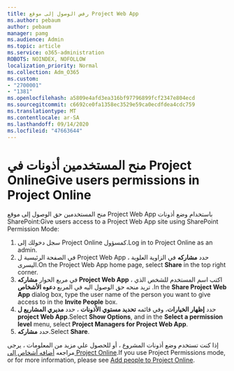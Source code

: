 ```yaml
---
title: رفض الوصول إلى موقع Project Web App
ms.author: pebaum
author: pebaum
manager: pamg
ms.audience: Admin
ms.topic: article
ms.service: o365-administration
ROBOTS: NOINDEX, NOFOLLOW
localization_priority: Normal
ms.collection: Adm_O365
ms.custom:
- "2700001"
- "1381"
ms.openlocfilehash: a5809e4afd3ea316bf97796899fcf2347e804ecd
ms.sourcegitcommit: c6692ce0fa1358ec3529e59ca0ecdfdea4cdc759
ms.translationtype: MT
ms.contentlocale: ar-SA
ms.lasthandoff: 09/14/2020
ms.locfileid: "47663644"
---
```

# <a name="give-users-permissions-in-project-online"></a><span data-ttu-id="16820-102">منح المستخدمين أذونات في Project Online</span><span class="sxs-lookup"><span data-stu-id="16820-102">Give users permissions in Project Online</span></span>

<span data-ttu-id="16820-103">منح المستخدمين حق الوصول إلى موقع Project Web App باستخدام وضع أذونات SharePoint:</span><span class="sxs-lookup"><span data-stu-id="16820-103">Give users access to a Project Web App site using SharePoint Permission Mode:</span></span>

1. <span data-ttu-id="16820-104">سجل دخولك إلى Project Online كمسؤول.</span><span class="sxs-lookup"><span data-stu-id="16820-104">Log in to Project Online as an admin.</span></span>
2. <span data-ttu-id="16820-105">في الصفحة الرئيسية ل Project Web App ، حدد **مشاركه** في الزاوية العلوية اليسرى.</span><span class="sxs-lookup"><span data-stu-id="16820-105">On the Project Web App home page, select **Share** in the top right corner.</span></span>
3. <span data-ttu-id="16820-106">في مربع الحوار **مشاركه Project Web App** ، اكتب اسم المستخدم للشخص الذي تريد منحه حق الوصول اليه في المربع **دعوه الأشخاص** .</span><span class="sxs-lookup"><span data-stu-id="16820-106">In the **Share Project Web App** dialog box, type the user name of the person you want to give access to in the **Invite People** box.</span></span>
4. <span data-ttu-id="16820-107">حدد **إظهار الخيارات**، وفي قائمه **تحديد مستوي الأذونات** ، حدد **مديري المشاريع ل project Web App**.</span><span class="sxs-lookup"><span data-stu-id="16820-107">Select **Show Options**, and in the **Select a permission level** menu, select **Project Managers for Project Web App**.</span></span>
5. <span data-ttu-id="16820-108">حدد **مشاركه**.</span><span class="sxs-lookup"><span data-stu-id="16820-108">Select **Share**.</span></span>

<span data-ttu-id="16820-109">إذا كنت تستخدم وضع أذونات المشروع ، أو للحصول علي مزيد من المعلومات ، يرجى مراجعه [أضافه أشخاص إلى Project Online](https://docs.microsoft.com/projectonline/step-2-add-people-to-project-online).</span><span class="sxs-lookup"><span data-stu-id="16820-109">If you use Project Permissions mode, or for more information, please see [Add people to Project Online](https://docs.microsoft.com/projectonline/step-2-add-people-to-project-online).</span></span>

